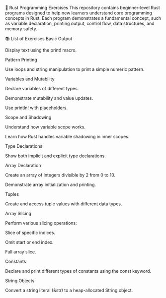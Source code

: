 🦀 Rust Programming Exercises
This repository contains beginner-level Rust programs designed to help new learners understand core programming concepts in Rust. Each program demonstrates a fundamental concept, such as variable declaration, printing output, control flow, data structures, and memory safety.

📚 List of Exercises
Basic Output

Display text using the print! macro.

Pattern Printing

Use loops and string manipulation to print a simple numeric pattern.

Variables and Mutability

Declare variables of different types.

Demonstrate mutability and value updates.

Use println! with placeholders.

Scope and Shadowing

Understand how variable scope works.

Learn how Rust handles variable shadowing in inner scopes.

Type Declarations

Show both implicit and explicit type declarations.

Array Declaration

Create an array of integers divisible by 2 from 0 to 10.

Demonstrate array initialization and printing.

Tuples

Create and access tuple values with different data types.

Array Slicing

Perform various slicing operations:

Slice of specific indices.

Omit start or end index.

Full array slice.

Constants

Declare and print different types of constants using the const keyword.

String Objects

Convert a string literal (&str) to a heap-allocated String object.

